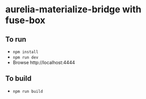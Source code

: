 # aurelia-materialize-bridge with fuse-box

## To run
- `npm install`
- `npm run dev`
- Browse http://localhost:4444

## To build
- `npm run build`
